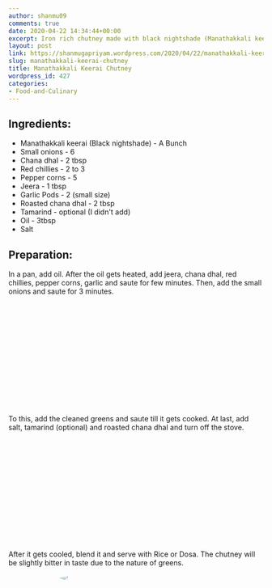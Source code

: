 ```yaml
---
author: shanmu09
comments: true
date: 2020-04-22 14:34:44+00:00
excerpt: Iron rich chutney made with black nightshade (Manathakkali keerai)
layout: post
link: https://shanmugapriyam.wordpress.com/2020/04/22/manathakkali-keerai-chutney/
slug: manathakkali-keerai-chutney
title: Manathakkali Keerai Chutney
wordpress_id: 427
categories:
- Food-and-Culinary
---
```

<style>
.square {
    float:left;
    position: center;
    width: 49%;
    border-radius:5%;
    padding-bottom : 40%; /* = width for a 1:1 aspect ratio */
    margin:0.5%;
    background-position:center center;
    background-repeat:no-repeat;
    background-size:cover; /* you change this to "contain" if you don't want the images to be cropped */
}
	
#break {
    clear:both;
}

.img_1{background-image:url('https://shanmugapriyam.files.wordpress.com/2020/04/00000img_00000_burst20200420071902240_cover-1.jpg');}
.img_2{background-image:url('https://shanmugapriyam.files.wordpress.com/2020/04/00000img_00000_burst20200420072202865_cover-1.jpg');}
.img_3{background-image:url('https://shanmugapriyam.files.wordpress.com/2020/04/00100lrportrait_00100_burst20200420072509667_cover.jpg');}
.img_4{background-image:url('https://shanmugapriyam.files.wordpress.com/2020/04/00100lrportrait_00100_burst20200420073721618_cover-1.jpg');}


.resize_fit_center_circle {
    max-width:60%;
    max-height:60%;
    vertical-align: middle;
    display: block;
    margin-left: auto;
    margin-right: auto;
    border-radius:50%;
}

.resize_fit_center {
    max-width:60%;
    max-height:60%;
    vertical-align: middle;
    display: block;
    margin-left: auto;
    margin-right: auto;
    border-radius:5%;
}

.center {
  margin: auto;
  width: 60%;
}
</style>















## Ingredients:







  * Manathakkali keerai (Black nightshade) - A Bunch
  * Small onions - 6
  * Chana dhal - 2 tbsp
  * Red chillies - 2 to 3
  * Pepper corns - 5
  * Jeera - 1 tbsp
  * Garlic Pods - 2 (small size)
  * Roasted chana dhal - 2 tbsp
  * Tamarind - optional (I didn't add)
  * Oil - 3tbsp
  * Salt






## Preparation:







In a pan, add oil. After the oil gets heated, add jeera, chana dhal, red chillies, pepper corns, garlic and saute for few minutes. Then, add the small onions and saute for 3 minutes. 



<div class="square img_1">
</div>
<div class="square img_2">
</div>
<div id="break"> </div>
<p/>










To this, add the cleaned greens and saute till it gets cooked. At last, add salt, tamarind (optional) and roasted chana dhal and turn off the stove.



<div class="square img_1">
</div>
<div class="square img_2">
</div>
<div id="break"> </div>
<p/>









After it gets cooled, blend it and serve with Rice or Dosa. The chutney will be slightly bitter in taste due to the nature of greens.


<div>
	<img src="https://shanmugapriyam.files.wordpress.com/2020/04/00000img_00000_burst20200420132845053_cover-1.jpg?w=1024"  class="resize_fit_center_circle"/>
</div>
<p/>

